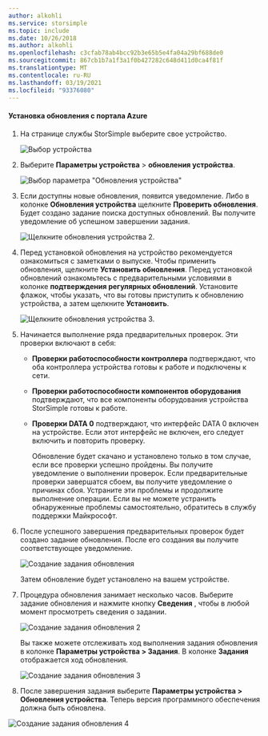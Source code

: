 ```yaml
---
author: alkohli
ms.service: storsimple
ms.topic: include
ms.date: 10/26/2018
ms.author: alkohli
ms.openlocfilehash: c3cfab78ab4bcc92b3e65b5e4fa04a29bf688de0
ms.sourcegitcommit: 867cb1b7a1f3a1f0b427282c648d411d0ca4f81f
ms.translationtype: MT
ms.contentlocale: ru-RU
ms.lasthandoff: 03/19/2021
ms.locfileid: "93376080"
---
```

#### <a name="to-install-an-update-from-the-azure-portal"></a>Установка обновления с портала Azure

1. На странице службы StorSimple выберите свое устройство.

    ![Выбор устройства](./media/storsimple-8000-install-update4-via-portal/update1.png)

2. Выберите **Параметры устройства**  >  **обновления устройства**.

    ![Выбор параметра "Обновления устройства"](./media/storsimple-8000-install-update4-via-portal/update2.png)

2. Если доступны новые обновления, появится уведомление. Либо в колонке **Обновления устройства** щелкните **Проверить обновления**. Будет создано задание поиска доступных обновлений. Вы получите уведомление об успешном завершении задания.

    ![Щелкните обновления устройства 2.](./media/storsimple-8000-install-update4-via-portal/update3.png)

3. Перед установкой обновления на устройство рекомендуется ознакомиться с заметками о выпуске. Чтобы применить обновления, щелкните **Установить обновления**. Перед установкой обновлений ознакомьтесь с предварительными условиями в колонке **подтверждения регулярных обновлений**. Установите флажок, чтобы указать, что вы готовы приступить к обновлению устройства, а затем щелкните **Установить**.

    ![Щелкните обновления устройства 3.](./media/storsimple-8000-install-update4-via-portal/update4.png)

6. Начинается выполнение ряда предварительных проверок. Эти проверки включают в себя:
   
   * **Проверки работоспособности контроллера** подтверждают, что оба контроллера устройства готовы к работе и подключены к сети.
   * **Проверки работоспособности компонентов оборудования** подтверждают, что все компоненты оборудования устройства StorSimple готовы к работе.
   * **Проверки DATA 0** подтверждают, что интерфейс DATA 0 включен на устройстве. Если этот интерфейс не включен, его следует включить и повторить проверку.

     Обновление будет скачано и установлено только в том случае, если все проверки успешно пройдены. Вы получите уведомление о выполнении проверок. Если предварительные проверки завершатся сбоем, вы получите уведомление о причинах сбоя. Устраните эти проблемы и продолжите выполнение операции. Если вы не можете устранить обнаруженные проблемы самостоятельно, обратитесь в службу поддержки Майкрософт.

7. После успешного завершения предварительных проверок будет создано задание обновления. После его создания вы получите соответствующее уведомление.
   
    ![Создание задания обновления](./media/storsimple-8000-install-update4-via-portal/update6.png)
   
    Затем обновление будет установлено на вашем устройстве.

9. Процедура обновления занимает несколько часов. Выберите задание обновления и нажмите кнопку **Сведения** , чтобы в любой момент просмотреть сведения о задании.

    ![Создание задания обновления 2](./media/storsimple-8000-install-update4-via-portal/update8.png)

     Вы также можете отслеживать ход выполнения задания обновления в колонке **Параметры устройства > Задания**. В колонке **Задания** отображается ход обновления.

     ![Создание задания обновления 3](./media/storsimple-8000-install-update4-via-portal/update7.png)

10. После завершения задания выберите **Параметры устройства > Обновления устройства**. Теперь версия программного обеспечения должна быть обновлена.

   ![Создание задания обновления 4](./media/storsimple-8000-install-update4-via-portal/update9.png)

